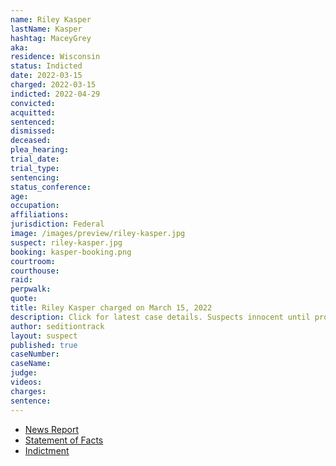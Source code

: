 ```yaml
---
name: Riley Kasper
lastName: Kasper
hashtag: MaceyGrey
aka:
residence: Wisconsin
status: Indicted
date: 2022-03-15
charged: 2022-03-15
indicted: 2022-04-29
convicted:
acquitted:
sentenced:
dismissed:
deceased:
plea_hearing:
trial_date:
trial_type:
sentencing:
status_conference:
age:
occupation:
affiliations:
jurisdiction: Federal
image: /images/preview/riley-kasper.jpg
suspect: riley-kasper.jpg
booking: kasper-booking.png
courtroom:
courthouse:
raid:
perpwalk:
quote:
title: Riley Kasper charged on March 15, 2022
description: Click for latest case details. Suspects innocent until proven guilty.
author: seditiontrack
layout: suspect
published: true
caseNumber:
caseName:
judge:
videos:
charges:
sentence:
---
```

- [News Report](https://fox11online.com/news/crime/riley-kasper-january-6-2021-capitol-insurrection-riot-attack-federal-court-charges)
- [Statement of Facts](https://www.justice.gov/usao-dc/case-multi-defendant/file/1484491/download)
- [Indictment](https://extremism.gwu.edu/sites/g/files/zaxdzs2191/f/Riley%20Kasper%20Indictment.pdf)
